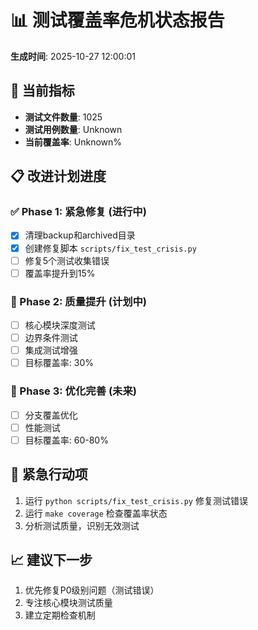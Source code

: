 # 📊 测试覆盖率危机状态报告
**生成时间**: 2025-10-27 12:00:01

## 🎯 当前指标
- **测试文件数量**: 1025
- **测试用例数量**: Unknown
- **当前覆盖率**: Unknown%

## 📋 改进计划进度

### ✅ Phase 1: 紧急修复 (进行中)
- [x] 清理backup和archived目录
- [x] 创建修复脚本 `scripts/fix_test_crisis.py`
- [ ] 修复5个测试收集错误
- [ ] 覆盖率提升到15%

### 🔄 Phase 2: 质量提升 (计划中)
- [ ] 核心模块深度测试
- [ ] 边界条件测试
- [ ] 集成测试增强
- [ ] 目标覆盖率: 30%

### 📅 Phase 3: 优化完善 (未来)
- [ ] 分支覆盖优化
- [ ] 性能测试
- [ ] 目标覆盖率: 60-80%

## 🚨 紧急行动项
1. 运行 `python scripts/fix_test_crisis.py` 修复测试错误
2. 运行 `make coverage` 检查覆盖率状态
3. 分析测试质量，识别无效测试

## 📈 建议下一步
1. 优先修复P0级别问题（测试错误）
2. 专注核心模块测试质量
3. 建立定期检查机制
